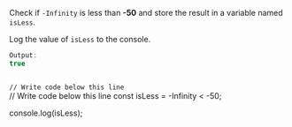Check if `-Infinity` is less than **-50**
and
store the result in a variable named `isLess`.

Log the value of `isLess` to the console.

```js
Output:
true
```

<codeblock language="javascript" type="exercise" testMode="fixedInput">
<code>
// Write code below this line
</code>
<solution>
// Write code below this line
const isLess = -Infinity < -50;

console.log(isLess);
</solution>
</codeblock>
